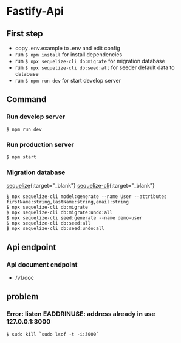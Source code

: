 # Fastify-Api

## First step
- copy .env.example to .env and edit config
- run ``` $ npm install ``` for install dependencies
- run ``` $ npx sequelize-cli db:migrate ``` for migration database
- run ``` $ npx sequelize-cli db:seed:all ``` for seeder default data to database
- run ``` $ npm run dev ``` for start develop server

## Command

### Run develop server
```
$ npm run dev
```

### Run production server
```
$ npm start
```

### Migration database
[sequelize](http://docs.sequelizejs.com/){:target="_blank"}
[sequelize-cli](https://github.com/sequelize/cli){:target="_blank"}
```
$ npx sequelize-cli model:generate --name User --attributes firstName:string,lastName:string,email:string
$ npx sequelize-cli db:migrate
$ npx sequelize-cli db:migrate:undo:all
$ npx sequelize-cli seed:generate --name demo-user
$ npx sequelize-cli db:seed:all
$ npx sequelize-cli db:seed:undo:all
```

## Api endpoint

### Api document endpoint
  - /v1/doc

## problem

### Error: listen EADDRINUSE: address already in use 127.0.0.1:3000
```
$ sudo kill `sudo lsof -t -i:3000`
```